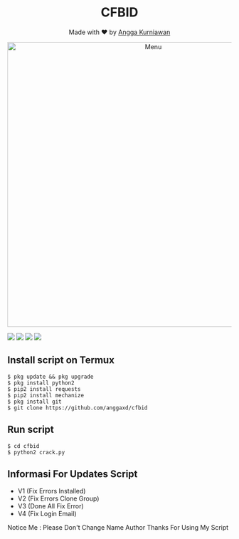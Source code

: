<h1 align="center">
  CFBID
</h1>
</div>
<p align="center">
  Made with ❤️ by <a href="https://github.com/anggaxd">Angga Kurniawan</a>
</p>
<p align="center">
 <img src="https://raw.githubusercontent.com/anggaxd/cfbid/main/20201005_120110.jpg" width="640" title="Menu" alt="Menu">
</p>

   ![](https://img.shields.io/badge/Language-2-blue) ![](https://img.shields.io/badge/Python-2.7-green) ![](https://img.shields.io/badge/Size-174Kb-orange) ![](https://img.shields.io/badge/Relase-20-08-20-brightgreen)

## Install script on Termux
```
$ pkg update && pkg upgrade
$ pkg install python2
$ pip2 install requests
$ pip2 install mechanize
$ pkg install git
$ git clone https://github.com/anggaxd/cfbid
```

## Run script
```
$ cd cfbid
$ python2 crack.py
```

## Informasi For Updates Script
* V1 (Fix Errors Installed)
* V2 (Fix Errors Clone Group)
* V3 (Done All Fix Error)
* V4 (Fix Login Email)

Notice Me : Please Don't Change Name Author
Thanks For Using My Script

